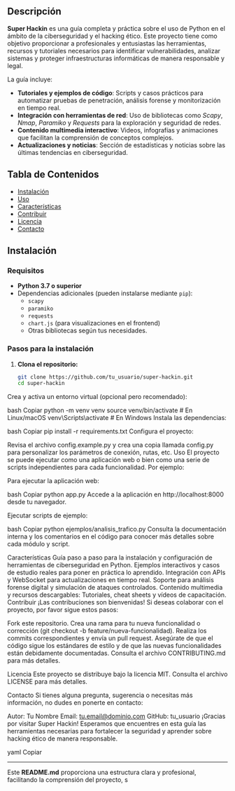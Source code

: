 ## Descripción

**Super Hackin** es una guía completa y práctica sobre el uso de Python en el ámbito de la ciberseguridad y el hacking ético. Este proyecto tiene como objetivo proporcionar a profesionales y entusiastas las herramientas, recursos y tutoriales necesarios para identificar vulnerabilidades, analizar sistemas y proteger infraestructuras informáticas de manera responsable y legal.

La guía incluye:
- **Tutoriales y ejemplos de código**: Scripts y casos prácticos para automatizar pruebas de penetración, análisis forense y monitorización en tiempo real.
- **Integración con herramientas de red**: Uso de bibliotecas como *Scapy*, *Nmap*, *Paramiko* y *Requests* para la exploración y seguridad de redes.
- **Contenido multimedia interactivo**: Videos, infografías y animaciones que facilitan la comprensión de conceptos complejos.
- **Actualizaciones y noticias**: Sección de estadísticas y noticias sobre las últimas tendencias en ciberseguridad.

## Tabla de Contenidos

- [Instalación](#instalación)
- [Uso](#uso)
- [Características](#características)
- [Contribuir](#contribuir)
- [Licencia](#licencia)
- [Contacto](#contacto)

## Instalación

### Requisitos

- **Python 3.7 o superior**
- Dependencias adicionales (pueden instalarse mediante `pip`):
  - `scapy`
  - `paramiko`
  - `requests`
  - `chart.js` (para visualizaciones en el frontend)
  - Otras bibliotecas según tus necesidades.

### Pasos para la instalación

1. **Clona el repositorio:**

   ```bash
   git clone https://github.com/tu_usuario/super-hackin.git
   cd super-hackin
Crea y activa un entorno virtual (opcional pero recomendado):

bash
Copiar
python -m venv venv
source venv/bin/activate   # En Linux/macOS
venv\Scripts\activate      # En Windows
Instala las dependencias:

bash
Copiar
pip install -r requirements.txt
Configura el proyecto:

Revisa el archivo config.example.py y crea una copia llamada config.py para personalizar los parámetros de conexión, rutas, etc.
Uso
El proyecto se puede ejecutar como una aplicación web o bien como una serie de scripts independientes para cada funcionalidad. Por ejemplo:

Para ejecutar la aplicación web:

bash
Copiar
python app.py
Accede a la aplicación en http://localhost:8000 desde tu navegador.

Ejecutar scripts de ejemplo:

bash
Copiar
python ejemplos/analisis_trafico.py
Consulta la documentación interna y los comentarios en el código para conocer más detalles sobre cada módulo y script.

Características
Guía paso a paso para la instalación y configuración de herramientas de ciberseguridad en Python.
Ejemplos interactivos y casos de estudio reales para poner en práctica lo aprendido.
Integración con APIs y WebSocket para actualizaciones en tiempo real.
Soporte para análisis forense digital y simulación de ataques controlados.
Contenido multimedia y recursos descargables: Tutoriales, cheat sheets y vídeos de capacitación.
Contribuir
¡Las contribuciones son bienvenidas! Si deseas colaborar con el proyecto, por favor sigue estos pasos:

Fork este repositorio.
Crea una rama para tu nueva funcionalidad o corrección (git checkout -b feature/nueva-funcionalidad).
Realiza los commits correspondientes y envía un pull request.
Asegúrate de que el código sigue los estándares de estilo y de que las nuevas funcionalidades están debidamente documentadas.
Consulta el archivo CONTRIBUTING.md para más detalles.

Licencia
Este proyecto se distribuye bajo la licencia MIT. Consulta el archivo LICENSE para más detalles.

Contacto
Si tienes alguna pregunta, sugerencia o necesitas más información, no dudes en ponerte en contacto:

Autor: Tu Nombre
Email: tu.email@dominio.com
GitHub: tu_usuario
¡Gracias por visitar Super Hackin! Esperamos que encuentres en esta guía las herramientas necesarias para fortalecer la seguridad y aprender sobre hacking ético de manera responsable.

yaml
Copiar

---

Este **README.md** proporciona una estructura clara y profesional, facilitando la comprensión del proyecto, s

